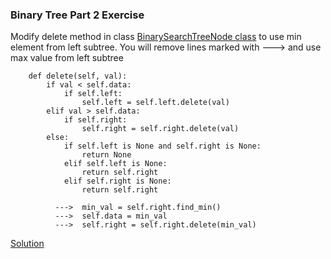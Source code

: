### Binary Tree Part 2 Exercise

Modify delete method in class [BinarySearchTreeNode class](https://github.com/codebasics/py/tree/master/DataStructures/9_Binary_Tree_2/binary_tree_part_2.py)
to use min element from left subtree. You will remove lines marked with ---> and use max value from left subtree

```
    def delete(self, val):
        if val < self.data:
            if self.left:
                self.left = self.left.delete(val)
        elif val > self.data:
            if self.right:
                self.right = self.right.delete(val)
        else:
            if self.left is None and self.right is None:
                return None
            elif self.left is None:
                return self.right
            elif self.right is None:
                return self.right

          --->  min_val = self.right.find_min()
          --->  self.data = min_val
          --->  self.right = self.right.delete(min_val)
```

[Solution](https://github.com/codebasics/py/tree/master/DataStructures/9_Binary_Tree_2/Exercise/binary_tree_part_2_exercise.py)

